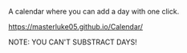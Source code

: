 A calendar where you can add a day with one click.

https://masterluke05.github.io/Calendar/

NOTE: YOU CAN'T SUBSTRACT DAYS!
